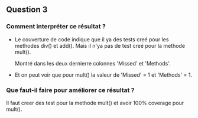 
## Question 3

### Comment interpréter ce résultat ?

- Le couverture de code indique que il ya des tests creé pour les methodes div() et add(). Mais il n'ya pas de test creé pour la methode mult().  

    
    Montré dans les deux dernierre colonnes 'Missed' et 'Methods'. 

- Et on peut voir que pour mult() la valeur de 'Missed' = 1 et 'Methods' = 1.


### Que faut-il faire pour améliorer ce résultat ?

Il faut creer des test pour la methode mult() et avoir 100% coverage pour mult().
